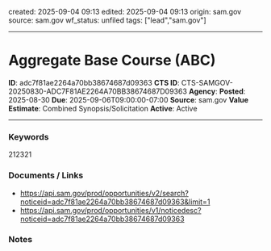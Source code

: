 created: 2025-09-04 09:13
edited: 2025-09-04 09:13
origin: sam.gov
source: sam.gov
wf_status: unfiled
tags: ["lead","sam.gov"]

---

# Aggregate Base Course (ABC)

**ID**: adc7f81ae2264a70bb38674687d09363
**CTS ID**: CTS-SAMGOV-20250830-ADC7F81AE2264A70BB38674687D09363
**Agency**: 
**Posted**: 2025-08-30
**Due**: 2025-09-06T09:00:00-07:00
**Source**: sam.gov
**Value Estimate**: Combined Synopsis/Solicitation
**Active**: Active

---

### Keywords
212321

### Documents / Links
- <https://api.sam.gov/prod/opportunities/v2/search?noticeid=adc7f81ae2264a70bb38674687d09363&limit=1>
- <https://api.sam.gov/prod/opportunities/v1/noticedesc?noticeid=adc7f81ae2264a70bb38674687d09363>

### Notes

